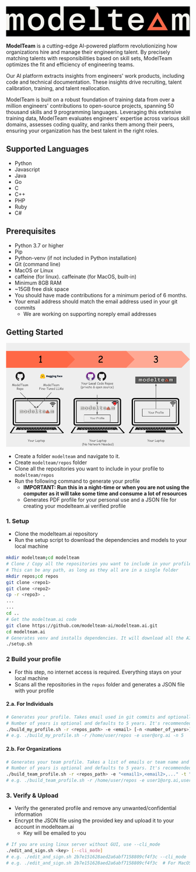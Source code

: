 ![modelteam.ai](images/modelteam_logo.jpg)

**ModelTeam** is a cutting-edge AI-powered platform revolutionizing how organizations hire and manage their engineering
talent. By precisely matching talents with responsibilities based on skill sets, ModelTeam optimizes the fit and
efficiency of engineering teams.

Our AI platform extracts insights from engineers' work products, including code and technical documentation.
These insights drive recruiting, talent calibration, training, and talent reallocation.

ModelTeam is built on a robust foundation of training data from over a million engineers' contributions to open-source
projects, spanning 50 thousand skills and 9 programming languages. Leveraging this extensive training data, ModelTeam
evaluates engineers' expertise across various skill domains, assesses coding quality, and ranks them among their peers,
ensuring your organization has the best talent in the right roles.

## Supported Languages

- Python
- Javascript
- Java
- Go
- C
- C++
- PHP
- Ruby
- C#

## Prerequisites

- Python 3.7 or higher
- Pip
- Python-venv (if not included in Python installation)
- Git (command line)
- MacOS or Linux
- caffeine (for linux). caffeinate (for MacOS, built-in)
- Minimum 8GB RAM
- ~15GB free disk space
- You should have made contributions for a minimum period of 6 months.
- Your email address should match the email address used in your git commits
  - We are working on supporting noreply email addresses

## Getting Started

![Getting Started](images/getting_started.png)

- Create a folder `modelteam` and navigate to it.
- Create `modelteam/repos` folder
- Clone all the repositories you want to include in your profile to `modelteam/repos`
- Run the following command to generate your profile
    - **IMPORTANT: Run this in a night-time or when you are not using the computer as it will take some time and consume
      a lot of resources**
    - Generates PDF profile for your personal use and a JSON file for creating your modelteam.ai verified profile
### 1. Setup
- Clone the modelteam.ai repository
- Run the setup script to download the dependencies and models to your local machine
```bash
mkdir modelteam;cd modelteam
# Clone / Copy all the repositories you want to include in your profile
# This can be any path, as long as they all are in a single folder
mkdir repos;cd repos
git clone <repo1>
git clone <repo2>
cp -r <repo3> .
...
...
cd ..
# Get the modelteam.ai code
git clone https://github.com/modelteam-ai/modelteam.ai.git
cd modelteam.ai
# Generates venv and installs dependencies. It will download all the AI models
./setup.sh
```
### 2 Build your profile
- For this step, no internet access is required. Everything stays on your local machine
- Scans all the repositories in the `repos` folder and generates a JSON file with your profile
#### 2.a. For Individuals
```bash
# Generates your profile. Takes email used in git commits and optionally number of years to consider
# Number of years is optional and defaults to 5 years. It's recommended to change it to your years of experience
./build_my_profile.sh -r <repos_path> -e <email> [-n <number_of_years>]
# e.g. ./build_my_profile.sh -r /home/user/repos -e user@org.ai -n 5
```
#### 2.b. For Organizations
```bash
# Generates your team profile. Takes a list of emails or team name and optionally number of years to consider
# Number of years is optional and defaults to 5 years. It's recommended to reduce it as per your needs
./build_team_profile.sh -r <repos_path> -e "<email1>,<email2>,..." -t "team_name" [-n <number_of_years>]
# e.g. ./build_team_profile.sh -r /home/user/repos -e user1@org.ai,user2@org.ai -t model_team -n 3
```

### 3. Verify & Upload
- Verify the generated profile and remove any unwanted/confidential information
- Encrypt the JSON file using the provided key and upload it to your account in modelteam.ai
  - Key will be emailed to you
```bash
# If you are using linux server without GUI, use --cli_mode
./edit_and_sign.sh <key> [--cli_mode]
# e.g. ./edit_and_sign.sh 2b7e151628aed2a6abf7158809cf4f3c --cli_mode
# e.g. ./edit_and_sign.sh 2b7e151628aed2a6abf7158809cf4f3c  # For MacOS
```

